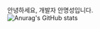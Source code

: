 안녕하세요, 개발자 안명성입니다.
<br>
![Anurag's GitHub stats](https://github-readme-stats.vercel.app/api?username=maengsi&show_icons=true&theme=radical)

